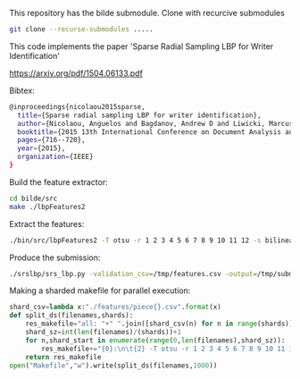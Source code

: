 This repository has the bilde submodule.
Clone with recurcive submodules 

```bash
git clone --recurse-submodules .....
```

This code implements the paper 'Sparse Radial Sampling LBP for Writer Identification'

https://arxiv.org/pdf/1504.06133.pdf

Bibtex:
```bash
@inproceedings{nicolaou2015sparse,
  title={Sparse radial sampling LBP for writer identification},
  author={Nicolaou, Anguelos and Bagdanov, Andrew D and Liwicki, Marcus and Karatzas, Dimosthenis},
  booktitle={2015 13th International Conference on Document Analysis and Recognition (ICDAR)},
  pages={716--720},
  year={2015},
  organization={IEEE}
}
```


Build the feature extractor:
```bash
cd bilde/src
make ./lbpFeatures2
```

Extract the features:
```bash
./bin/src/lbpFeatures2 -T otsu -r 1 2 3 4 5 6 7 8 9 10 11 12 -s bilinear -i ./wi_comp_19_validation/*.jpg > /tmp/features.csv
```

Produce the submission:
```bash
./srslbp/srs_lbp.py -validation_csv=/tmp/features.csv -output=/tmp/submission.csv
```

Making a sharded makefile for parallel execution:
```python
shard_csv=lambda x:"./features/piece{}.csv".format(x)
def split_ds(filenames,shards):
    res_makefile="all: "+" ".join([shard_csv(n) for n in range(shards)])
    shard_sz=int(len(filenames)/(shards))+1
    for n,shard_start in enumerate(range(0,len(filenames),shard_sz)):
        res_makefile+="{0}:\n\t{2} -T otsu -r 1 2 3 4 5 6 7 8 9 10 11 12 -s bilinear -i {1} > {0}\n\n".format(shard_csv(n)," ".join(filenames[shard_start:shard_start+shard_sz]),"./wi19_evaluate/srslbp/bilde/src/lbpFeatures2")
    return res_makefile
open("Makefile","w").write(split_ds(filenames,1000))
```
